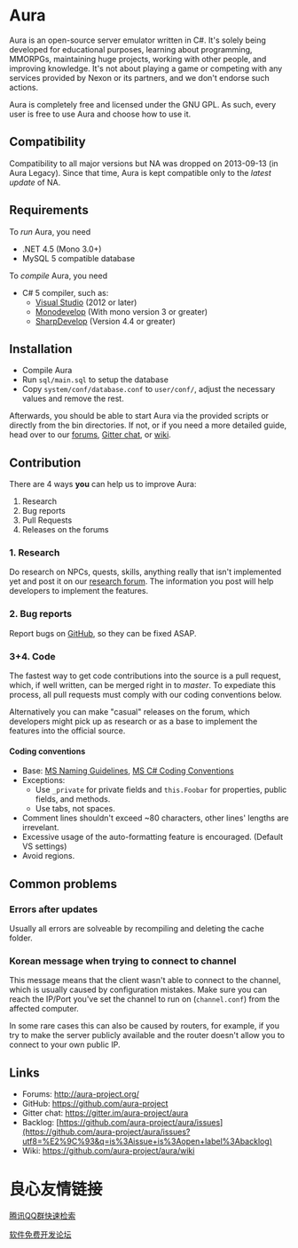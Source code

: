 Aura
==============================

Aura is an open-source server emulator written in C#. It's solely being
developed for educational purposes, learning about programming, MMORPGs,
maintaining huge projects, working with other people, and improving knowledge.
It's not about playing a game or competing with any services provided by
Nexon or its partners, and we don't endorse such actions.

Aura is completely free and licensed under the GNU GPL.
As such, every user is free to use Aura and choose how to use it.

Compatibility
------------------------------
Compatibility to all major versions but NA was dropped on
2013-09-13 (in Aura Legacy). Since that time, Aura is kept
compatible only to the *latest update* of NA.

Requirements
------------------------------
To *run* Aura, you need
* .NET 4.5 (Mono 3.0+)
* MySQL 5 compatible database

To *compile* Aura, you need
* C# 5 compiler, such as:
  * [Visual Studio](http://www.visualstudio.com/en-us/products/visual-studio-express-vs.aspx) (2012 or later)
  * [Monodevelop](http://monodevelop.com/) (With mono version 3 or greater)
  * [SharpDevelop](http://www.icsharpcode.net/OpenSource/SD/) (Version 4.4 or greater)

Installation
------------------------------
* Compile Aura
* Run `sql/main.sql` to setup the database
* Copy `system/conf/database.conf` to `user/conf/`,
  adjust the necessary values and remove the rest.

Afterwards, you should be able to start Aura via the provided scripts or
directly from the bin directories. If not, or if you need a more detailed guide,
head over to our [forums](http://aura-project.org/forum/), [Gitter chat](https://gitter.im/aura-project/aura), or [wiki](https://gitter.im/aura-project/aura/wiki).

Contribution
------------------------------
There are 4 ways **you** can help us to improve Aura:

1. Research
2. Bug reports
3. Pull Requests
4. Releases on the forums

### 1. Research
Do research on NPCs, quests, skills, anything really that isn't implemented yet and
post it on our [research forum](http://aura-project.org/forum/forum/36-research/).
The information you post will help developers to implement the features. 

### 2. Bug reports
Report bugs on [GitHub](https://github.com/aura-project/aura/issues), so they can be fixed ASAP.


### 3+4. Code
The fastest way to get code contributions into the source is a pull request, which,
if well written, can be merged right in to *master*. To expediate this process, 
all pull requests must comply with our coding conventions below.

Alternatively you can make "casual" releases on the forum, which developers might pick up
as research or as a base to implement the features into the official source.

#### Coding conventions
* Base: [MS Naming Guidelines](http://msdn.microsoft.com/en-us/library/xzf533w0%28v=vs.71%29.aspx),
        [MS C# Coding Conventions](http://msdn.microsoft.com/en-us/library/ff926074.aspx)
* Exceptions:
  * Use `_private` for private fields and `this.Foobar` for properties, public fields, and methods.
  * Use tabs, not spaces.
* Comment lines shouldn't exceed ~80 characters, other lines' lengths are irrevelant.
* Excessive usage of the auto-formatting feature is encouraged. (Default VS settings)
* Avoid regions.

Common problems
------------------------------

### Errors after updates
Usually all errors are solveable by recompiling and deleting the cache folder.

### Korean message when trying to connect to channel
This message means that the client wasn't able to connect to the channel,
which is usually caused by configuration mistakes. Make sure you can reach
the IP/Port you've set the channel to run on (`channel.conf`) from the affected computer.

In some rare cases this can also be caused by routers, for example,
if you try to make the server publicly available and the router doesn't
allow you to connect to your own public IP.

Links
------------------------------
* Forums: http://aura-project.org/
* GitHub: https://github.com/aura-project
* Gitter chat: https://gitter.im/aura-project/aura
* Backlog: [https://github.com/aura-project/aura/issues](https://github.com/aura-project/aura/issues?utf8=%E2%9C%93&q=is%3Aissue+is%3Aopen+label%3Abacklog)
* Wiki: https://github.com/aura-project/aura/wiki


 # 良心友情链接

[腾讯QQ群快速检索](http://u.720life.cn/s/8cf73f7c)

[软件免费开发论坛](http://u.720life.cn/s/bbb01dc0)